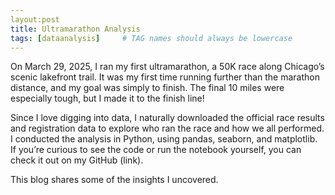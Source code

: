 ```yaml
---
layout:post 
title: Ultramarathon Analysis
tags: [dataanalysis]     # TAG names should always be lowercase
---
```

On March 29, 2025, I ran my first ultramarathon, a 50K race along Chicago’s scenic lakefront trail. It was my first time running further than the marathon distance, and my goal was simply to finish. The final 10 miles were especially tough, but I made it to the finish line!

Since I love digging into data, I naturally downloaded the official race results and registration data to explore who ran the race and how we all performed. I conducted the analysis in Python, using pandas, seaborn, and matplotlib. If you’re curious to see the code or run the notebook yourself, you can check it out on my GitHub (link).

This blog shares some of the insights I uncovered.
